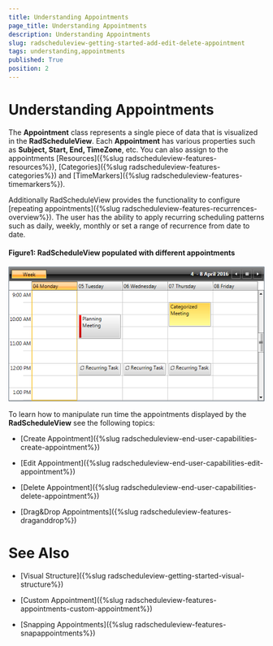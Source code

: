 ```yaml
---
title: Understanding Appointments
page_title: Understanding Appointments
description: Understanding Appointments
slug: radscheduleview-getting-started-add-edit-delete-appointment
tags: understanding,appointments
published: True
position: 2
---
```


# Understanding Appointments

The __Appointment__ class represents a single piece of data that is visualized in the __RadScheduleView__. Each __Appointment__ has various properties such as __Subject, Start, End, TimeZone__, etc. You can also assign to the appointments [Resources]({%slug radscheduleview-features-resources%}), [Categories]({%slug radscheduleview-features-categories%}) and [TimeMarkers]({%slug radscheduleview-features-timemarkers%}). 

Additionally RadScheduleView provides the functionality to configure [repeating appointments]({%slug radscheduleview-features-recurrences-overview%}). The user has the ability to apply recurring scheduling patterns such as daily, weekly, monthly or set a range of recurrence from date to date.

#### __Figure1: RadScheduleView populated with different appointments__

![](images/radscheduleview_understandingappointments_0.png)

To learn how to manipulate run time the appointments displayed by the __RadScheduleView__ see the following topics:

* [Create Appointment]({%slug radscheduleview-end-user-capabilities-create-appointment%})

* [Edit Appointment]({%slug radscheduleview-end-user-capabilities-edit-appointment%})

* [Delete Appointment]({%slug radscheduleview-end-user-capabilities-delete-appointment%})

* [Drag&Drop Appointments]({%slug radscheduleview-features-draganddrop%})

# See Also

 * [Visual Structure]({%slug radscheduleview-getting-started-visual-structure%})
 
 * [Custom Appointment]({%slug radscheduleview-features-appointments-custom-appointment%})
 
 * [Snapping Appointments]({%slug radscheduleview-features-snapappointments%})
 
 
